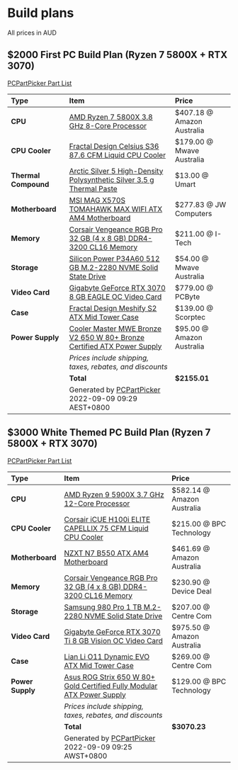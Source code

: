 # Build plans
All prices in AUD

## $2000 First PC Build Plan (Ryzen 7 5800X + RTX 3070)
[PCPartPicker Part List](https://au.pcpartpicker.com/list/rRFJNc)

| Type                 | Item                                                                                                                                                                                                           | Price                      |
|:-------------------- |:-------------------------------------------------------------------------------------------------------------------------------------------------------------------------------------------------------------- |:-------------------------- |
| **CPU**              | [AMD Ryzen 7 5800X 3.8 GHz 8-Core Processor](https://au.pcpartpicker.com/product/qtvqqs/amd-ryzen-7-5800x-38-ghz-8-core-processor-100-100000063wof)                                                            | $407.18 @ Amazon Australia |
| **CPU Cooler**       | [Fractal Design Celsius S36 87.6 CFM Liquid CPU Cooler](https://au.pcpartpicker.com/product/NMtWGX/fractal-design-celsius-s36-876-cfm-liquid-cpu-cooler-fd-wcu-celsius-s36-bk)                                 | $179.00 @ Mwave Australia  |
| **Thermal Compound** | [Arctic Silver 5 High-Density Polysynthetic Silver 3.5 g Thermal Paste](https://au.pcpartpicker.com/product/6RrG3C/arctic-silver-thermal-paste-as535g)                                                         | $13.00 @ Umart             |
| **Motherboard**      | [MSI MAG X570S TOMAHAWK MAX WIFI ATX AM4 Motherboard](https://au.pcpartpicker.com/product/9BGbt6/msi-mag-x570s-tomahawk-max-wifi-atx-am4-motherboard-mag-x570s-tomahawk-max-wifi)                              | $277.83 @ JW Computers     |
| **Memory**           | [Corsair Vengeance RGB Pro 32 GB (4 x 8 GB) DDR4-3200 CL16 Memory](https://au.pcpartpicker.com/product/3yQG3C/corsair-vengeance-rgb-pro-32gb-4-x-8gb-ddr4-3200-memory-cmw32gx4m4c3200c16)                      | $211.00 @ I-Tech           |
| **Storage**          | [Silicon Power P34A60 512 GB M.2-2280 NVME Solid State Drive](https://au.pcpartpicker.com/product/94gQzy/silicon-power-p34a60-512-gb-m2-2280-nvme-solid-state-drive-sp512gbp34a60m28)                          | $54.00 @ Mwave Australia   |
| **Video Card**       | [Gigabyte GeForce RTX 3070 8 GB EAGLE OC Video Card](https://au.pcpartpicker.com/product/ktvqqs/gigabyte-geforce-rtx-3070-8-gb-eagle-oc-video-card-gv-n3070eagle-oc-8gd)                                       | $779.00 @ PCByte           |
| **Case**             | [Fractal Design Meshify S2 ATX Mid Tower Case](https://au.pcpartpicker.com/product/mMkj4D/fractal-design-meshify-s2-black-tg-atx-mid-tower-case-fd-ca-mesh-s2-bko-tgl)                                         | $139.00 @ Scorptec         |
| **Power Supply**     | [Cooler Master MWE Bronze V2 650 W 80+ Bronze Certified ATX Power Supply](https://au.pcpartpicker.com/product/qJpmP6/cooler-master-mwe-bronze-v2-650-w-80-bronze-certified-atx-power-supply-mpe-6501-acaab-us) | $95.00 @ Amazon Australia  |
|                      | *Prices include shipping, taxes, rebates, and discounts*                                                                                                                                                       |                            |
|                      | **Total**                                                                                                                                                                                                      | **$2155.01**               |
|                      | Generated by [PCPartPicker](https://pcpartpicker.com) 2022-09-09 09:29 AEST+0800                                                                                                                               |                            |

## $3000 White Themed PC Build Plan (Ryzen 7 5800X + RTX 3070)
[PCPartPicker Part List](https://au.pcpartpicker.com/list/QhXsjZ)

| Type             | Item                                                                                                                                                                                                      | Price                      |
|:---------------- |:--------------------------------------------------------------------------------------------------------------------------------------------------------------------------------------------------------- |:-------------------------- |
| **CPU**          | [AMD Ryzen 9 5900X 3.7 GHz 12-Core Processor](https://au.pcpartpicker.com/product/KwLwrH/amd-ryzen-9-5900x-37-ghz-12-core-processor-100-100000061wof)                                                     | $582.14 @ Amazon Australia |
| **CPU Cooler**   | [Corsair iCUE H100i ELITE CAPELLIX 75 CFM Liquid CPU Cooler](https://au.pcpartpicker.com/product/99Tp99/corsair-icue-h100i-elite-capellix-75-cfm-liquid-cpu-cooler-cw-9060050-ww)                         | $215.00 @ BPC Technology   |
| **Motherboard**  | [NZXT N7 B550 ATX AM4 Motherboard](https://au.pcpartpicker.com/product/KnLFf7/nzxt-n7-b550-atx-am4-motherboard-n7-b55xt-w1)                                                                               | $461.69 @ Amazon Australia |
| **Memory**       | [Corsair Vengeance RGB Pro 32 GB (4 x 8 GB) DDR4-3200 CL16 Memory](https://au.pcpartpicker.com/product/vZrmP6/corsair-vengeance-rgb-pro-32gb-4-x-8gb-ddr4-3200-memory-cmw32gx4m4c3200c16w)                | $230.90 @ Device Deal      |
| **Storage**      | [Samsung 980 Pro 1 TB M.2-2280 NVME Solid State Drive](https://au.pcpartpicker.com/product/DDWBD3/samsung-980-pro-1-tb-m2-2280-nvme-solid-state-drive-mz-v8p1t0bam)                                       | $207.00 @ Centre Com       |
| **Video Card**   | [Gigabyte GeForce RTX 3070 Ti 8 GB Vision OC Video Card](https://au.pcpartpicker.com/product/MR4Ycf/gigabyte-geforce-rtx-3070-ti-8-gb-vision-oc-video-card-gv-n307tvision-oc-8gd)                         | $975.50 @ Amazon Australia |
| **Case**         | [Lian Li O11 Dynamic EVO ATX Mid Tower Case](https://au.pcpartpicker.com/product/4cPQzy/lian-li-o11-dynamic-evo-atx-mid-tower-case-pc-o11dew)                                                             | $269.00 @ Centre Com       |
| **Power Supply** | [Asus ROG Strix 650 W 80+ Gold Certified Fully Modular ATX Power Supply](https://au.pcpartpicker.com/product/DRVG3C/asus-rog-strix-650-w-80-gold-certified-fully-modular-atx-power-supply-rog-strix-650g) | $129.00 @ BPC Technology   |
|                  | *Prices include shipping, taxes, rebates, and discounts*                                                                                                                                                  |                            |
|                  | **Total**                                                                                                                                                                                                 | **$3070.23**               |
|                  | Generated by [PCPartPicker](https://pcpartpicker.com) 2022-09-09 09:25 AWST+0800                                                                                                                          |                            |                                                                                                                         |                            |
